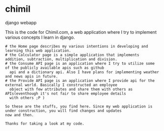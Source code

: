 # chimil
django webapp

This is the code for Chimil.com, a web application where I try to implement various concepts I learn in django. 
    
    # the Home page describes my various intentions in developing and learning this web application.
    # the Calculator page is a simple application that implements addition, subtraction, multiplication and division.
    # the Consume API page is an application where I try to utilize some of the publicly available apis such as github 
      api and a dictionary api. Also I have plans for implementing weather and news apis in future.
    # the Provide API page is an application where I provide api for the external world. Basically I constructed an employee
      object with few attributes and share them with others as APIs(eventhough it's not fair to share employee details 
      with others ;P )
    
    So these are the stuffs, you find here. Since my web application is under construction, you will find changes and updates
    now and then.
    
    Thanks for taking a look at my code.
    
